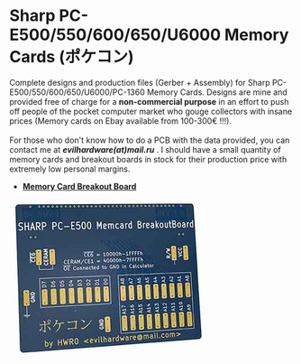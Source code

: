 # Sharp PC-E500/550/600/650/U6000 Memory Cards (ポケコン)
Complete designs and production files (Gerber + Assembly) for Sharp PC-E500/550/600/650/U6000/PC-1360 Memory Cards.
Designs are mine and provided free of charge for a **non-commercial purpose** in an effort to push off people of the pocket computer market who gouge collectors with insane prices (Memory cards on Ebay available from 100-300€ !!!). <br><br>
For those who don't know how to do a PCB with the data provided, you can contact me at ***evilhardware(аt)mail.ru*** . I should have a small quantity of memory cards and breakout boards in stock for their production price with extremely low personal margins.

<a href="https://github.com/hwreverse/e500memcards/tree/main/MCBreakoutBoard"><b>
- Memory Card Breakout Board

![Breakout Board](img/E500MCBB.jpg)

  </b></a>
